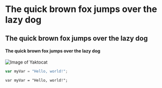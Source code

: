 # The quick brown fox jumps over the lazy dog
## The quick brown fox jumps over the lazy dog
#### The quick brown fox jumps over the lazy dog
![Image of Yaktocat](https://octodex.github.com/images/yaktocat.png)

``` javascript
var myVar = "Hello, world!";
```
```
var myVar = "Hello, world!";
```
